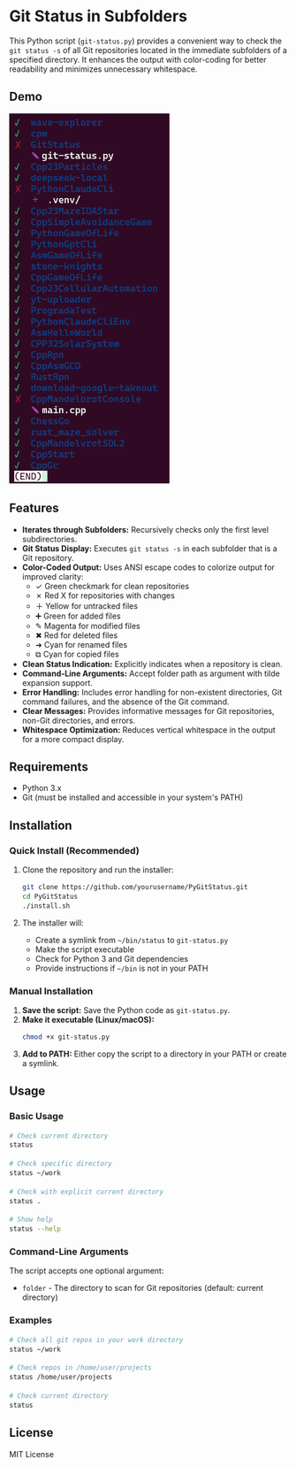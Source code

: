 # Git Status in Subfolders

This Python script (`git-status.py`) provides a convenient way to check the `git status -s` of all Git repositories located in the immediate subfolders of a specified directory. It enhances the output with color-coding for better readability and minimizes unnecessary whitespace.

## Demo

![Image](resources/Untitled.png)

## Features

* **Iterates through Subfolders:** Recursively checks only the first level subdirectories.
* **Git Status Display:** Executes `git status -s` in each subfolder that is a Git repository.
* **Color-Coded Output:** Uses ANSI escape codes to colorize output for improved clarity:
  * ✓ Green checkmark for clean repositories
  * ✗ Red X for repositories with changes
  * ＋ Yellow for untracked files
  * ➕ Green for added files
  * ✎ Magenta for modified files
  * ✖ Red for deleted files
  * ➜ Cyan for renamed files
  * ⧉ Cyan for copied files
* **Clean Status Indication:** Explicitly indicates when a repository is clean.
* **Command-Line Arguments:** Accept folder path as argument with tilde expansion support.
* **Error Handling:** Includes error handling for non-existent directories, Git command failures, and the absence of the Git command.
* **Clear Messages:** Provides informative messages for Git repositories, non-Git directories, and errors.
* **Whitespace Optimization:** Reduces vertical whitespace in the output for a more compact display.

## Requirements

* Python 3.x
* Git (must be installed and accessible in your system's PATH)

## Installation

### Quick Install (Recommended)

1. Clone the repository and run the installer:
    ```bash
    git clone https://github.com/yourusername/PyGitStatus.git
    cd PyGitStatus
    ./install.sh
    ```

2. The installer will:
    * Create a symlink from `~/bin/status` to `git-status.py`
    * Make the script executable
    * Check for Python 3 and Git dependencies
    * Provide instructions if `~/bin` is not in your PATH

### Manual Installation

1. **Save the script:** Save the Python code as `git-status.py`.
2. **Make it executable (Linux/macOS):**
    ```bash
    chmod +x git-status.py
    ```
3. **Add to PATH:** Either copy the script to a directory in your PATH or create a symlink.

## Usage

### Basic Usage

```bash
# Check current directory
status

# Check specific directory
status ~/work

# Check with explicit current directory
status .

# Show help
status --help
```

### Command-Line Arguments

The script accepts one optional argument:

* `folder` - The directory to scan for Git repositories (default: current directory)

### Examples

```bash
# Check all git repos in your work directory
status ~/work

# Check repos in /home/user/projects
status /home/user/projects

# Check current directory
status
```

## License

MIT License
